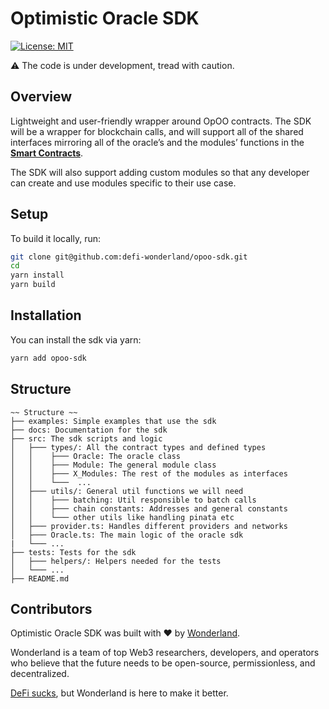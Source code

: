 # Optimistic Oracle SDK

[![License: MIT](https://img.shields.io/badge/License-MIT-blue.svg)](https://github.com/defi-wonderland/opoo-sdk/blob/main/LICENSE)

⚠️ The code is under development, tread with caution.

## Overview

Lightweight and user-friendly wrapper around OpOO contracts. The SDK will be a wrapper for blockchain calls, and will support all of the shared interfaces mirroring all of the oracle’s and the modules’ functions in the **[Smart Contracts](https://github.com/defi-wonderland/opoo-core/blob/main/solidity/contracts)**.

The SDK will also support adding custom modules so that any developer can create and use modules specific to their use case.

## Setup

To build it locally, run:

```sh
git clone git@github.com:defi-wonderland/opoo-sdk.git
cd
yarn install
yarn build
```

## Installation

You can install the sdk via yarn:

```sh
yarn add opoo-sdk
```

## Structure

```
~~ Structure ~~
├── examples: Simple examples that use the sdk
├── docs: Documentation for the sdk
├── src: The sdk scripts and logic
│   ├─── types/: All the contract types and defined types
│   │    ├─── Oracle: The oracle class
│   │    ├─── Module: The general module class
│   │    ├─── X_Modules: The rest of the modules as interfaces
│   │    └───  ...
│   ├─── utils/: General util functions we will need
│   │    ├─── batching: Util responsible to batch calls
│   │    ├─── chain constants: Addresses and general constants
│   │    └─── other utils like handling pinata etc
│   ├─── provider.ts: Handles different providers and networks
│   ├─── Oracle.ts: The main logic of the oracle sdk
|   └─── ...
├── tests: Tests for the sdk
│   ├─── helpers/: Helpers needed for the tests
│   └─── ...
├── README.md
```

## Contributors

Optimistic Oracle SDK was built with ❤️ by [Wonderland](https://defi.sucks).

Wonderland is a team of top Web3 researchers, developers, and operators who believe that the future needs to be open-source, permissionless, and decentralized.

[DeFi sucks](https://defi.sucks), but Wonderland is here to make it better.